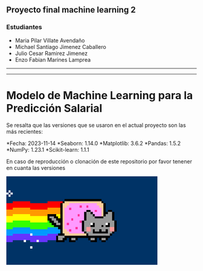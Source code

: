 ## Proyecto final machine learning 2


### Estudiantes

* Maria Pilar Villate Avendaño
* Michael Santiago Jimenez Caballero
* Julio Cesar Ramirez Jimenez
* Enzo Fabian Marines Lamprea

------
------

# Modelo de Machine Learning para la Predicción Salarial 

Se resalta que las versiones que se usaron en el actual proyecto son las más recientes:

*Fecha: 2023-11-14
    *Seaborn: 1.14.0
    *Matplotlib: 3.6.2
    *Pandas: 1.5.2
    *NumPy: 1.23.1
    *Scikit-learn: 1.1.1

En caso de reproducción o clonación de este repositorio por favor tenener en cuanta las versiones



![gato](giphy.webp)